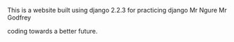 This is a website built using django 2.2.3 for practicing  django
Mr Ngure 
Mr Godfrey
 
 
 coding towards a better future.
